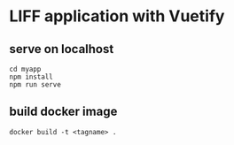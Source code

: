 # LIFF application with Vuetify

## serve on localhost

```
cd myapp
npm install
npm run serve
```

## build docker image

```
docker build -t <tagname> .
```